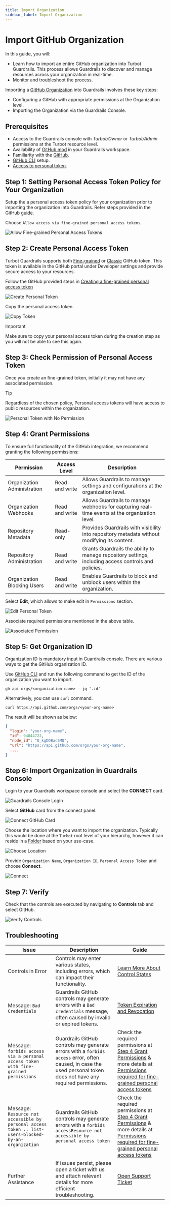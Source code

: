 ```yaml
---
title: Import Organization
sidebar_label: Import Organization
---
```


# Import GitHub Organization

In this guide, you will:

- Learn how to import an entire GitHub organization into Turbot Guardrails. This process allows Guardrails to discover and manage resources across your organization in real-time.
- Monitor and troubleshoot the process.

Importing a [GitHub Organization](https://docs.github.com/en/organizations/collaborating-with-groups-in-organizations/about-organizations) into Guardrails involves these key steps:

- Configuring a GitHub with appropriate permissions at the Organization level.
- Importing the Organization via the Guardrails Console.

## Prerequisites

- Access to the Guardrails console with *Turbot/Owner* or *Turbot/Admin* permissions at the Turbot resource level.
- Availability of [GitHub mod](https://hub.guardrails.turbot.com/mods/github/mods) in your Guardrails workspace.
- Familiarity with the [GitHub](https://github.com/).
- [GitHub CLI](https://docs.github.com/en/github-cli/github-cli/quickstart) setup.
- [Access to personal token](https://docs.github.com/en/authentication/keeping-your-account-and-data-secure/managing-your-personal-access-tokens).

<!-- ## Supported Authentication -->

## Step 1: Setting Personal Access Token Policy for Your Organization

Setup the a personal access token policy for your organization prior to importing the organization into Guardrails. Refer steps provided in the GitHub [guide](https://docs.github.com/en/organizations/managing-programmatic-access-to-your-organization/setting-a-personal-access-token-policy-for-your-organization).

Choose `Allow access via fine-grained personal access tokens`.

![Allow Fine-grained Personal Access Tokens](/images/docs/guardrails/guides/github/import-organization/allow-fine-grained-personal-access-tokens.png)

## Step 2: Create Personal Access Token

Turbot Guardrails supports both [Fine-grained](https://docs.github.com/en/authentication/keeping-your-account-and-data-secure/managing-your-personal-access-tokens#fine-grained-personal-access-tokens) or [Classic](https://docs.github.com/en/authentication/keeping-your-account-and-data-secure/managing-your-personal-access-tokens#personal-access-tokens-classic) GitHub token. This token is available in the GitHub portal under Developer settings and provide secure access to your resources.

Follow the GitHub provided steps in [Creating a fine-grained personal access token](https://docs.github.com/en/authentication/keeping-your-account-and-data-secure/managing-your-personal-access-tokens#creating-a-fine-grained-personal-access-token)

![Create Personal Token](/images/docs/guardrails/guides/github/import-organization/create-personal-token.png)

Copy the personal access token.

![Copy Token](/images/docs/guardrails/guides/github/import-organization/copy-personal-token.png)

> [!IMPORTANT]
> Make sure to copy your personal access token during the creation step as you will not be able to see this again.

## Step 3: Check Permission of Personal Access Token

Once you create an fine-grained token, initially it may not have any associated permission.

> [!TIP]
> Regardless of the chosen policy, Personal access tokens will have access to public resources within the organization.

![Personal Token with No Permission](/images/docs/guardrails/guides/github/import-organization/personal-token-with-no-permission.png)

## Step 4: Grant Permissions

To ensure full functionality of the GitHub integration, we recommend granting the following permissions:

| **Permission**                       | **Access Level**    | **Description**                                                                                       |
|--------------------------------------|---------------------|-------------------------------------------------------------------------------------------------------|
| Organization Administration          | Read and write      | Allows Guardrails to manage settings and configurations at the organization level.                   |
| Organization Webhooks                | Read and write      | Allows Guardrails to manage webhooks for capturing real-time events at the organization level.        |
| Repository Metadata                  | Read-only           | Provides Guardrails with visibility into repository metadata without modifying its content.           |
| Repository Administration            | Read and write      | Grants Guardrails the ability to manage repository settings, including access controls and policies.  |
| Organization Blocking Users          | Read and write      | Enables Guardrails to block and unblock users within the organization.                               |

<!-- > [!NOTE]
> The minimum required permissions to import an organization are `Organization Administration` with `Read and write`, `Repository Metadata` with `Read-only`, and `Organization Webhooks` for configuring GitHub event handlers in Guardrails. Additional permissions may be required depending on specific control needs. -->

Select **Edit**, which allows to make edit in `Permissions` section.

![Edit Personal Token](/images/docs/guardrails/guides/github/import-organization/edit-personal-token.png)

Associate required permissions mentioned in the above table.

![Associated Permission](/images/docs/guardrails/guides/github/import-organization/associated-org-permission.png)

## Step 5: Get Organization ID

Organization ID is mandatory input in Guardrails console. There are various ways to get the GitHub organization ID.

Use [GitHub CLI](https://docs.github.com/en/github-cli/github-cli/quickstart) and run the following command to get the ID of the organization you want to import.

```
gh api orgs/<organization name> --jq '.id'
```

Alternatively, you can use `curl` command.

```
curl https://api.github.com/orgs/<your-org-name>
```
The result will be shown as below:

```json
{
  "login": "your-org-name",
  "id": 94844722,
  "node_id": "O_kgDOBac5MQ",
  "url": "https://api.github.com/orgs/your-org-name",
  ....
}
```
## Step 6: Import Organization in Guardrails Console

Login to your Guardrails workspace console and select the **CONNECT** card.

![Guardrails Console Login](/images/docs/guardrails/guides/github/import-organization/select-connect-card.png)

Select **GitHub** card from the connect panel.

![Connect GitHub Card](/images/docs/guardrails/guides/github/import-organization/connect-github-card.png)

Choose the location where you want to import the organization. Typically this would be done at the `Turbot` root level of your hierarchy, however it can reside in a [Folder](/guardrails/docs/concepts/resources/hierarchy#folders) based on your use-case.

![Choose Location](/images/docs/guardrails/guides/github/import-organization/choose-location.png)

Provide `Organization Name`, `Organization ID`, `Personal Access Token` and choose **Connect**.

![Connect](/images/docs/guardrails/guides/github/import-organization/connect.png)

## Step 7: Verify

Check that the controls are executed by navigating to **Controls** tab and select GitHub.

![Verify Controls](/images/docs/guardrails/guides/github/import-organization/verify-github-controls.png)

## Troubleshooting

| **Issue**                | **Description**                                                                                                                      | **Guide**                                                                                                                                |
|--------------------------|--------------------------------------------------------------------------------------------------------------------------------------|------------------------------------------------------------------------------------------------------------------------------------------|
| Controls in Error    | Controls may enter various states, including errors, which can impact their functionality.                                           | [Learn More About Control States](/guardrails/docs/concepts/controls#control-state)                                                     |
| Message: `Bad Credentials`  | Guardrails GitHub controls may generate errors with a `Bad credentials` message, often caused by invalid or expired tokens.                                | [Token Expiration and Revocation](https://docs.github.com/en/authentication/keeping-your-account-and-data-secure/token-expiration-and-revocation) |
| Message: `forbids access via a personal access token with fine-grained permissions`  | Guardrails GitHub controls may generate errors with a `forbids access` error, often caused, in case the used personal token does not have any required permissions.                                | Check the required permissions at [Step 4 Grant Permissions](#step-4-grant-permissions) & more details at [Permissions required for fine-grained personal access tokens](https://docs.github.com/en/rest/authentication/permissions-required-for-fine-grained-personal-access-tokens?apiVersion=2022-11-28) |
| Message: `Resource not accessible by personal access token .. list-users-blocked-by-an-organization`  | Guardrails GitHub controls may generate errors with a `forbids accessResource not accessible by personal access token`                            | Check the required permissions at [Step 4 Grant Permissions](#step-4-grant-permissions) & more details at [Permissions required for fine-grained personal access tokens](https://docs.github.com/en/rest/authentication/permissions-required-for-fine-grained-personal-access-tokens?apiVersion=2022-11-28) |
| Further Assistance   | If issues persist, please open a ticket with us and attach relevant details for more efficient troubleshooting.                      | [Open Support Ticket](https://support.turbot.com)                                                                                       |
